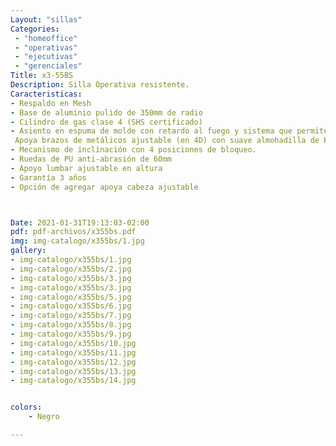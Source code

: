 ```yaml
---
Layout: "sillas"
Categories:
 - "homeoffice"
 - "operativas"
 - "ejecutivas"
 - "gerenciales"
Title: x3-55BS
Description: Silla Operativa resistente.
Caracteristicas: 
- Respaldo en Mesh
- Base de aluminio pulido de 350mm de radio
- Cilindro de gas clase 4 (SHS certificado)
- Asiento en espuma de molde con retardo al fuego y sistema que permite ajustar la distancia con el respaldo
 Apoya brazos de metálicos ajustable (en 4D) con suave almohadilla de PU en la parte de apoyo.
- Mecanismo de inclinación con 4 posiciones de bloqueo.
- Ruedas de PU anti-abrasión de 60mm
- Apoyo lumbar ajustable en altura
- Garantía 3 años
- Opción de agregar apoya cabeza ajustable



Date: 2021-01-31T19:13:03-02:00
pdf: pdf-archivos/x355bs.pdf
img: img-catalogo/x355bs/1.jpg
gallery: 
- img-catalogo/x355bs/1.jpg
- img-catalogo/x355bs/2.jpg
- img-catalogo/x355bs/3.jpg
- img-catalogo/x355bs/3.jpg
- img-catalogo/x355bs/5.jpg
- img-catalogo/x355bs/6.jpg
- img-catalogo/x355bs/7.jpg
- img-catalogo/x355bs/8.jpg
- img-catalogo/x355bs/9.jpg
- img-catalogo/x355bs/10.jpg
- img-catalogo/x355bs/11.jpg
- img-catalogo/x355bs/12.jpg
- img-catalogo/x355bs/13.jpg
- img-catalogo/x355bs/14.jpg


colors:
    - Negro

---
```


